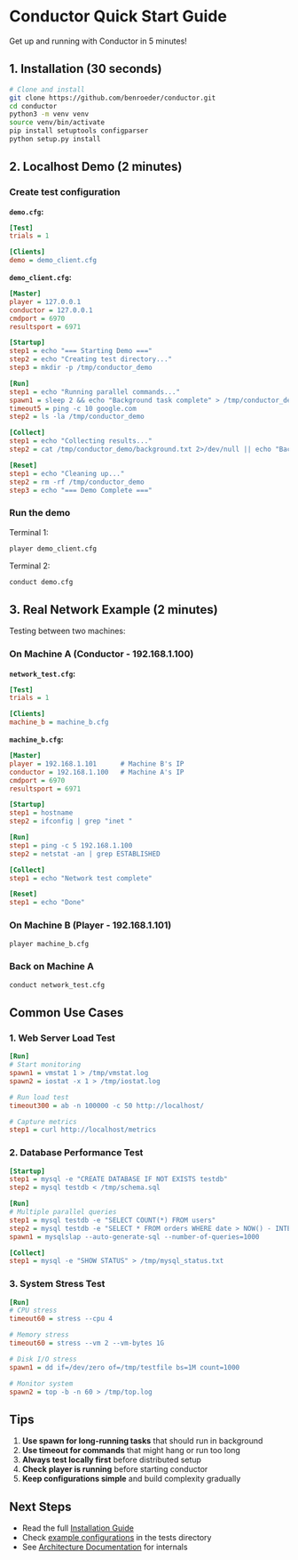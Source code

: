 # Conductor Quick Start Guide

Get up and running with Conductor in 5 minutes!

## 1. Installation (30 seconds)

```bash
# Clone and install
git clone https://github.com/benroeder/conductor.git
cd conductor
python3 -m venv venv
source venv/bin/activate
pip install setuptools configparser
python setup.py install
```

## 2. Localhost Demo (2 minutes)

### Create test configuration

**`demo.cfg`:**
```ini
[Test]
trials = 1

[Clients]
demo = demo_client.cfg
```

**`demo_client.cfg`:**
```ini
[Master]
player = 127.0.0.1
conductor = 127.0.0.1
cmdport = 6970
resultsport = 6971

[Startup]
step1 = echo "=== Starting Demo ==="
step2 = echo "Creating test directory..."
step3 = mkdir -p /tmp/conductor_demo

[Run]
step1 = echo "Running parallel commands..."
spawn1 = sleep 2 && echo "Background task complete" > /tmp/conductor_demo/background.txt
timeout5 = ping -c 10 google.com
step2 = ls -la /tmp/conductor_demo

[Collect]
step1 = echo "Collecting results..."
step2 = cat /tmp/conductor_demo/background.txt 2>/dev/null || echo "Background task still running"

[Reset]
step1 = echo "Cleaning up..."
step2 = rm -rf /tmp/conductor_demo
step3 = echo "=== Demo Complete ==="
```

### Run the demo

Terminal 1:
```bash
player demo_client.cfg
```

Terminal 2:
```bash
conduct demo.cfg
```

## 3. Real Network Example (2 minutes)

Testing between two machines:

### On Machine A (Conductor - 192.168.1.100)

**`network_test.cfg`:**
```ini
[Test]
trials = 1

[Clients]
machine_b = machine_b.cfg
```

**`machine_b.cfg`:**
```ini
[Master]
player = 192.168.1.101      # Machine B's IP
conductor = 192.168.1.100   # Machine A's IP
cmdport = 6970
resultsport = 6971

[Startup]
step1 = hostname
step2 = ifconfig | grep "inet "

[Run]
step1 = ping -c 5 192.168.1.100
step2 = netstat -an | grep ESTABLISHED

[Collect]
step1 = echo "Network test complete"

[Reset]
step1 = echo "Done"
```

### On Machine B (Player - 192.168.1.101)

```bash
player machine_b.cfg
```

### Back on Machine A

```bash
conduct network_test.cfg
```

## Common Use Cases

### 1. Web Server Load Test

```ini
[Run]
# Start monitoring
spawn1 = vmstat 1 > /tmp/vmstat.log
spawn2 = iostat -x 1 > /tmp/iostat.log

# Run load test
timeout300 = ab -n 100000 -c 50 http://localhost/

# Capture metrics
step1 = curl http://localhost/metrics
```

### 2. Database Performance Test

```ini
[Startup]
step1 = mysql -e "CREATE DATABASE IF NOT EXISTS testdb"
step2 = mysql testdb < /tmp/schema.sql

[Run]
# Multiple parallel queries
step1 = mysql testdb -e "SELECT COUNT(*) FROM users"
step2 = mysql testdb -e "SELECT * FROM orders WHERE date > NOW() - INTERVAL 1 DAY"
spawn1 = mysqlslap --auto-generate-sql --number-of-queries=1000

[Collect]
step1 = mysql -e "SHOW STATUS" > /tmp/mysql_status.txt
```

### 3. System Stress Test

```ini
[Run]
# CPU stress
timeout60 = stress --cpu 4

# Memory stress  
timeout60 = stress --vm 2 --vm-bytes 1G

# Disk I/O stress
spawn1 = dd if=/dev/zero of=/tmp/testfile bs=1M count=1000

# Monitor system
spawn2 = top -b -n 60 > /tmp/top.log
```

## Tips

1. **Use spawn for long-running tasks** that should run in background
2. **Use timeout for commands** that might hang or run too long
3. **Always test locally first** before distributed setup
4. **Check player is running** before starting conductor
5. **Keep configurations simple** and build complexity gradually

## Next Steps

- Read the full [Installation Guide](INSTALLATION_GUIDE.md)
- Check [example configurations](tests/) in the tests directory
- See [Architecture Documentation](ARCHITECTURE.md) for internals